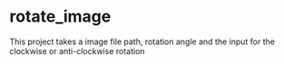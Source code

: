 # rotate_image
This project takes a image file path, rotation angle and the input for the clockwise or anti-clockwise rotation
